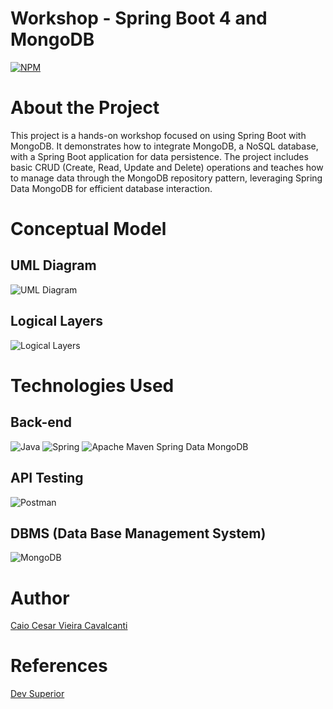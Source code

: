 # Workshop - Spring Boot 4 and MongoDB
[![NPM](https://img.shields.io/npm/l/react)](https://github.com/CesarImperas/workshop-springboot-mongodb/blob/main/LICENSE)

# About the Project
This project is a hands-on workshop focused on using Spring Boot with MongoDB. 
It demonstrates how to integrate MongoDB, a NoSQL database, with a Spring Boot application for data persistence. The project includes basic CRUD (Create, Read, Update and Delete) 
operations and teaches how to manage data through the MongoDB repository pattern, 
leveraging Spring Data MongoDB for efficient database interaction.

# Conceptual Model
## UML Diagram
![UML Diagram](https://github.com/user-attachments/assets/ecbeabdc-a45e-40a8-a5d3-65139137a3db)
## Logical Layers
![Logical Layers](https://github.com/user-attachments/assets/4c623ed2-39f6-4232-beed-0d3b4b1631ab)

# Technologies Used
## Back-end
![Java](https://img.shields.io/badge/java-%23ED8B00.svg?style=for-the-badge&logo=openjdk&logoColor=white)
![Spring](https://img.shields.io/badge/spring-%236DB33F.svg?style=for-the-badge&logo=spring&logoColor=white)
![Apache Maven](https://img.shields.io/badge/Apache%20Maven-C71A36?style=for-the-badge&logo=Apache%20Maven&logoColor=white)
Spring Data MongoDB

## API Testing
![Postman](https://img.shields.io/badge/Postman-FF6C37?style=for-the-badge&logo=postman&logoColor=white)

## DBMS (Data Base Management System)
![MongoDB](https://img.shields.io/badge/MongoDB-%234ea94b.svg?style=for-the-badge&logo=mongodb&logoColor=white)

# Author
[Caio Cesar Vieira Cavalcanti](https://github.com/CesarImperas)

# References
[Dev Superior](https://devsuperior.com.br/)
